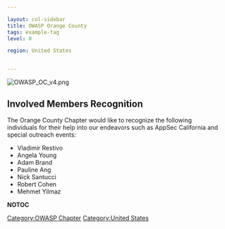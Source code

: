 ```yaml
---

layout: col-sidebar
title: OWASP Orange County
tags: example-tag
level: 0

region: United States


---
```

![OWASP_OC_v4.png](OWASP_OC_v4.png "OWASP_OC_v4.png")

## Involved Members Recognition

The Orange County Chapter would like to recognize the following
individuals for their help into our endeavors such as AppSec California
and special outreach events:

  - Vladimir Restivo
  - Angela Young
  - Adam Brand
  - Pauline Ang
  - Nick Santucci
  - Robert Cohen
  - Mehmet Yilmaz

__NOTOC__

[Category:OWASP Chapter](Category:OWASP_Chapter "wikilink")
[Category:United States](Category:United_States "wikilink")

